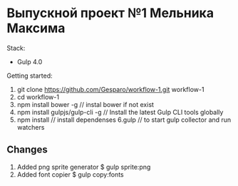 # Выпускной проект №1 Мельника Максима

Stack:
 - Gulp 4.0
 
Getting started:

1. git clone https://github.com/Gesparo/workflow-1.git workflow-1
2. cd workflow-1
3. npm install bower -g // instal bower if not exist
3. npm install gulpjs/gulp-cli -g  // Install the latest Gulp CLI tools globally
4. npm install // install dependenses
6.gulp // to start gulp collector and run watchers

## Changes
1. Added png sprite generator $ gulp sprite:png    
2. Added font copier  $ gulp copy:fonts